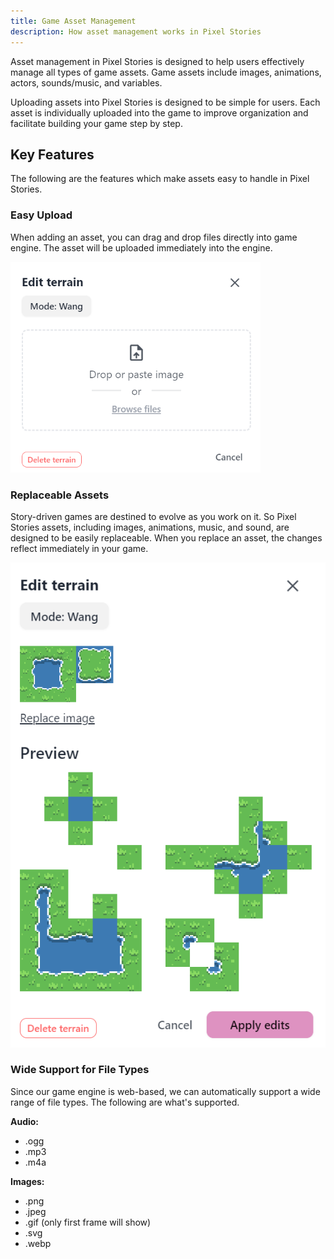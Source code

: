 ```yaml
---
title: Game Asset Management
description: How asset management works in Pixel Stories
---
```


Asset management in Pixel Stories is designed to help users effectively manage all types of game assets. Game assets include images, animations, actors, sounds/music, and variables.

Uploading assets into Pixel Stories is designed to be simple for users. Each asset is individually uploaded into the game to improve organization and facilitate building your game step by step.

## Key Features

The following are the features which make assets easy to handle in Pixel Stories.

### Easy Upload

When adding an asset, you can drag and drop files directly into game engine. The asset will be uploaded immediately into the engine.

<div style="max-width:400px">

![](../../../assets/images/asset-management.png)

</div>

### Replaceable Assets

Story-driven games are destined to evolve as you work on it. So Pixel Stories assets, including images, animations, music, and sound, are designed to be easily replaceable. When you replace an asset, the changes reflect immediately in your game.

![](../../../assets/images/asset-management-1.png)

### Wide Support for File Types

Since our game engine is web-based, we can automatically support a wide range of file types. The following are what's supported.

**Audio:**

- .ogg
- .mp3
- .m4a

**Images:**

- .png
- .jpeg
- .gif (only first frame will show)
- .svg
- .webp
